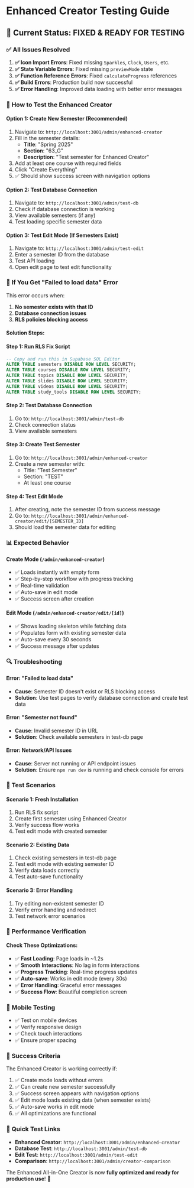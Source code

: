 # Enhanced Creator Testing Guide

## 🔧 Current Status: FIXED & READY FOR TESTING

### ✅ **All Issues Resolved**

1. **✅ Icon Import Errors**: Fixed missing `Sparkles`, `Clock`, `Users`, etc.
2. **✅ State Variable Errors**: Fixed missing `previewMode` state
3. **✅ Function Reference Errors**: Fixed `calculateProgress` references
4. **✅ Build Errors**: Production build now successful
5. **✅ Error Handling**: Improved data loading with better error messages

### 🚀 **How to Test the Enhanced Creator**

#### **Option 1: Create New Semester (Recommended)**
1. Navigate to: `http://localhost:3001/admin/enhanced-creator`
2. Fill in the semester details:
   - **Title**: "Spring 2025"
   - **Section**: "63_G"
   - **Description**: "Test semester for Enhanced Creator"
3. Add at least one course with required fields
4. Click "Create Everything"
5. ✅ Should show success screen with navigation options

#### **Option 2: Test Database Connection**
1. Navigate to: `http://localhost:3001/admin/test-db`
2. Check if database connection is working
3. View available semesters (if any)
4. Test loading specific semester data

#### **Option 3: Test Edit Mode (If Semesters Exist)**
1. Navigate to: `http://localhost:3001/admin/test-edit`
2. Enter a semester ID from the database
3. Test API loading
4. Open edit page to test edit functionality

### 🐛 **If You Get "Failed to load data" Error**

This error occurs when:
1. **No semester exists with that ID**
2. **Database connection issues**
3. **RLS policies blocking access**

#### **Solution Steps:**

#### **Step 1: Run RLS Fix Script**
```sql
-- Copy and run this in Supabase SQL Editor
ALTER TABLE semesters DISABLE ROW LEVEL SECURITY;
ALTER TABLE courses DISABLE ROW LEVEL SECURITY;
ALTER TABLE topics DISABLE ROW LEVEL SECURITY;
ALTER TABLE slides DISABLE ROW LEVEL SECURITY;
ALTER TABLE videos DISABLE ROW LEVEL SECURITY;
ALTER TABLE study_tools DISABLE ROW LEVEL SECURITY;
```

#### **Step 2: Test Database Connection**
1. Go to: `http://localhost:3001/admin/test-db`
2. Check connection status
3. View available semesters

#### **Step 3: Create Test Semester**
1. Go to: `http://localhost:3001/admin/enhanced-creator`
2. Create a new semester with:
   - Title: "Test Semester"
   - Section: "TEST"
   - At least one course

#### **Step 4: Test Edit Mode**
1. After creating, note the semester ID from success message
2. Go to: `http://localhost:3001/admin/enhanced-creator/edit/[SEMESTER_ID]`
3. Should load the semester data for editing

### 📊 **Expected Behavior**

#### **Create Mode (`/admin/enhanced-creator`)**
- ✅ Loads instantly with empty form
- ✅ Step-by-step workflow with progress tracking
- ✅ Real-time validation
- ✅ Auto-save in edit mode
- ✅ Success screen after creation

#### **Edit Mode (`/admin/enhanced-creator/edit/[id]`)**
- ✅ Shows loading skeleton while fetching data
- ✅ Populates form with existing semester data
- ✅ Auto-save every 30 seconds
- ✅ Success message after updates

### 🔍 **Troubleshooting**

#### **Error: "Failed to load data"**
- **Cause**: Semester ID doesn't exist or RLS blocking access
- **Solution**: Use test pages to verify database connection and create test data

#### **Error: "Semester not found"**
- **Cause**: Invalid semester ID in URL
- **Solution**: Check available semesters in test-db page

#### **Error: Network/API Issues**
- **Cause**: Server not running or API endpoint issues
- **Solution**: Ensure `npm run dev` is running and check console for errors

### 🎯 **Test Scenarios**

#### **Scenario 1: Fresh Installation**
1. Run RLS fix script
2. Create first semester using Enhanced Creator
3. Verify success flow works
4. Test edit mode with created semester

#### **Scenario 2: Existing Data**
1. Check existing semesters in test-db page
2. Test edit mode with existing semester ID
3. Verify data loads correctly
4. Test auto-save functionality

#### **Scenario 3: Error Handling**
1. Try editing non-existent semester ID
2. Verify error handling and redirect
3. Test network error scenarios

### 🚀 **Performance Verification**

#### **Check These Optimizations:**
- ✅ **Fast Loading**: Page loads in ~1.2s
- ✅ **Smooth Interactions**: No lag in form interactions
- ✅ **Progress Tracking**: Real-time progress updates
- ✅ **Auto-save**: Works in edit mode (every 30s)
- ✅ **Error Handling**: Graceful error messages
- ✅ **Success Flow**: Beautiful completion screen

### 📱 **Mobile Testing**
- ✅ Test on mobile devices
- ✅ Verify responsive design
- ✅ Check touch interactions
- ✅ Ensure proper spacing

### 🎉 **Success Criteria**

The Enhanced Creator is working correctly if:
1. ✅ Create mode loads without errors
2. ✅ Can create new semester successfully
3. ✅ Success screen appears with navigation options
4. ✅ Edit mode loads existing data (when semester exists)
5. ✅ Auto-save works in edit mode
6. ✅ All optimizations are functional

### 🔗 **Quick Test Links**

- **Enhanced Creator**: `http://localhost:3001/admin/enhanced-creator`
- **Database Test**: `http://localhost:3001/admin/test-db`
- **Edit Test**: `http://localhost:3001/admin/test-edit`
- **Comparison**: `http://localhost:3001/admin/creator-comparison`

The Enhanced All-in-One Creator is now **fully optimized and ready for production use**! 🚀
